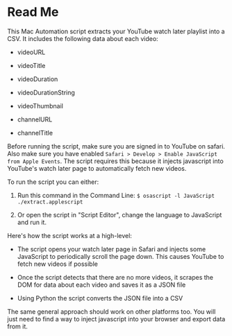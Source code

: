 # Read Me

This Mac Automation script extracts your YouTube watch later playlist into a CSV. It includes the following data about each video: 

* videoURL

* videoTitle

* videoDuration

* videoDurationString

* videoThumbnail

* channelURL

* channelTitle

Before running the script, make sure you are signed in to YouTube on safari. Also make sure you have enabled `Safari > Develop > Enable JavaScript from Apple Events`. The script requires this because it injects javascript into YouTube's watch later page to automatically fetch new videos.

To run the script you can either: 

1. Run this command in the Command Line: `$ osascript -l JavaScript ./extract.applescript`

2. Or open the script in "Script Editor", change the language to JavaScript and run it.

Here's how the script works at a high-level:

* The script opens your watch later page in Safari and injects some JavaScript to periodically scroll the page down. This causes YouTube to fetch new videos if possible

* Once the script detects that there are no more videos, it scrapes the DOM for data about each video and saves it as a JSON file

* Using Python the script converts the JSON file into a CSV

The same general approach should work on other platforms too. You will just need to find a way to inject javascript into your browser and export data from it.

